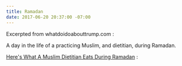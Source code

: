 ```yaml
---
title: Ramadan
date: 2017-06-20 20:37:00 -07:00
---
```


Excerpted from whatdoidoabouttrump.com :

A day in the life of a practicing Muslim, and dietitian, during Ramadan.

[Here's What A Muslim Dietitian Eats During Ramadan](https://www.buzzfeed.com/nourzibdeh/heres-what-a-muslim-dietitian-eats-during-ramadan?utm_term=.npAyjJdMy#.femvZw9Mv) :